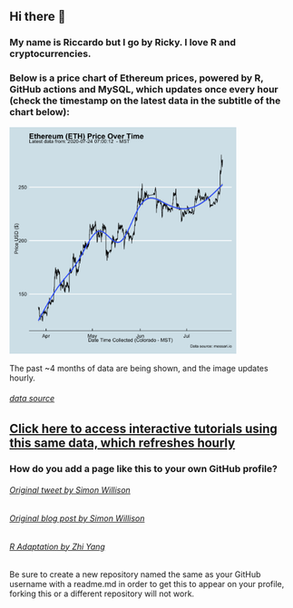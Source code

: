 ## Hi there 👋

### My name is Riccardo but I go by Ricky. I love R and cryptocurrencies. 
### Below is a price chart of Ethereum prices, powered by R, GitHub actions and MySQL, which updates once every hour (check the timestamp on the latest data in the subtitle of the chart below):

<img src="https://github.com/ries9112/ries9112/blob/master/eth_plot.png" width="400">   

The past ~4 months of data are being shown, and the image updates hourly.

###### [data source](https://messari.io/)

## [Click here to access interactive tutorials using this same data, which refreshes hourly](https://predictcrypto.org/tutorials)


### How do you add a page like this to your own GitHub profile?

###### [Original tweet by Simon Willison](https://twitter.com/simonw/status/1281435464474324993)

###### [Original blog post by Simon Willison](https://simonwillison.net/2020/Jul/10/self-updating-profile-readme/)

###### [R Adaptation by Zhi Yang](https://twitter.com/zhiiiyang/status/1281996703839608833)

Be sure to create a new repository named the same as your GitHub username with a readme.md in order to get this to appear on your profile, forking this or a different repository will not work.
